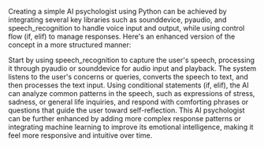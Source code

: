 Creating a simple AI psychologist using Python can be achieved by integrating several key libraries such as sounddevice, pyaudio, and speech_recognition to handle voice input and output, while using control flow (if, elif) to manage responses. Here's an enhanced version of the concept in a more structured manner:

Start by using speech_recognition to capture the user's speech, processing it through pyaudio or sounddevice for audio input and playback. The system listens to the user's concerns or queries, converts the speech to text, and then processes the text input. Using conditional statements (if, elif), the AI can analyze common patterns in the speech, such as expressions of stress, sadness, or general life inquiries, and respond with comforting phrases or questions that guide the user toward self-reflection. This AI psychologist can be further enhanced by adding more complex response patterns or integrating machine learning to improve its emotional intelligence, making it feel more responsive and intuitive over time.
